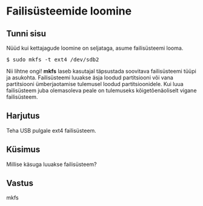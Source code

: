 ﻿# Failisüsteemide loomine

## Tunni sisu

Nüüd kui kettajagude loomine on seljataga, asume failisüsteemi looma.

<pre>$ sudo mkfs -t ext4 /dev/sdb2</pre>

Nii lihtne ongi! <b>mkfs</b> laseb kasutajal täpsustada soovitava failisüsteemi tüüpi ja asukohta. Failisüsteemi  luuakse äsja loodud partitsiooni või vana partitsiooni ümberjaotamise tulemusel loodud partitsioonidele. Kui luua failisüsteem juba olemasoleva peale on tulemuseks kõigetõenäoliselt vigane failisüsteem.

## Harjutus

Teha USB pulgale ext4 failisüsteem.

## Küsimus

Millise käsuga luuakse failisüsteem?

## Vastus

mkfs
